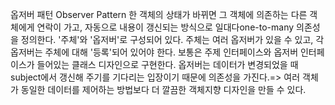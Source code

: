 
옵저버 패턴 Observer Pattern
한 객체의 상태가 바뀌면 그 객체에 의존하는 다른 객체에게 연락이 가고, 자동으로 내용이 갱신되는 방식으로 일대다one-to-many 의존성을 정의한다.
'주체'와 '옵저버'로 구성되어 있다.
주체는 여러 옵저버가 있을 수 있고, 각 옵저버는 주체에 대해 '등록'되어 있어야 한다.
보통은 주제 인터페이스와 옵저버 인터페이스가 들어있는 클래스 디자인으로 구현한다.
옵저버는 데이터가 변경되었을 때 subject에서 갱신해 주기를 기다리는 입장이기 때문에 의존성을 가진다.=> 여러 객체가 동일한 데이터를 제어하는 방법보다 더 깔끔한 객체지향 디자인을 만들 수 있다.
